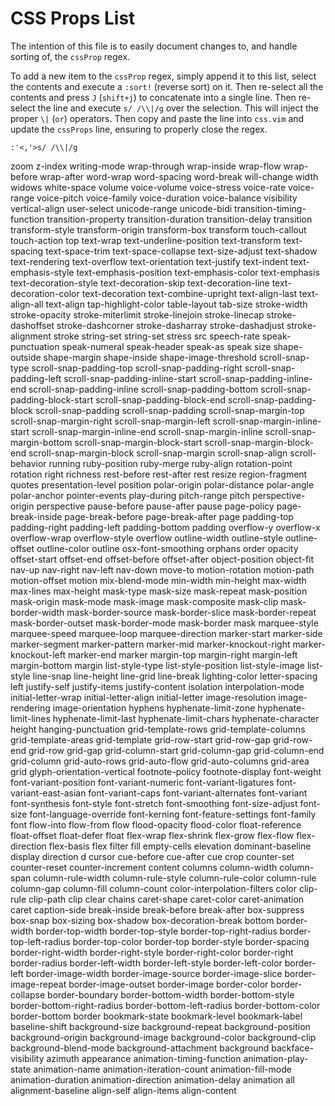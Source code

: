 # CSS Props List

The intention of this file is to easily document changes to, and handle sorting
of, the `cssProp` regex.

To add a new item to the `cssProp` regex, simply append it to this list, select
the contents and execute a `:sort!` (reverse sort) on it.  Then re-select all
the contents and press `J` (`shift+j`) to concatenate into a single line.  Then
re-select the line and execute `s/ /\\|/g` over the selection.  This will
inject the proper `\|` (`or`) operators.  Then copy and paste the line into
`css.vim` and update the `cssProps` line, ensuring to properly close the regex.

```
:'<,'>s/ /\\|/g
```

zoom
z-index
writing-mode
wrap-through
wrap-inside
wrap-flow
wrap-before
wrap-after
word-wrap
word-spacing
word-break
will-change
width
widows
white-space
volume
voice-volume
voice-stress
voice-rate
voice-range
voice-pitch
voice-family
voice-duration
voice-balance
visibility
vertical-align
user-select
unicode-range
unicode-bidi
transition-timing-function
transition-property
transition-duration
transition-delay
transition
transform-style
transform-origin
transform-box
transform
touch-callout
touch-action
top
text-wrap
text-underline-position
text-transform
text-spacing
text-space-trim
text-space-collapse
text-size-adjust
text-shadow
text-rendering
text-overflow
text-orientation
text-justify
text-indent
text-emphasis-style
text-emphasis-position
text-emphasis-color
text-emphasis
text-decoration-style
text-decoration-skip
text-decoration-line
text-decoration-color
text-decoration
text-combine-upright
text-align-last
text-align-all
text-align
tap-highlight-color
table-layout
tab-size
stroke-width
stroke-opacity
stroke-miterlimit
stroke-linejoin
stroke-linecap
stroke-dashoffset
stroke-dashcorner
stroke-dasharray
stroke-dashadjust
stroke-alignment
stroke
string-set
string-set
stress
src
speech-rate
speak-punctuation
speak-numeral
speak-header
speak-as
speak
size
shape-outside
shape-margin
shape-inside
shape-image-threshold
scroll-snap-type
scroll-snap-padding-top
scroll-snap-padding-right
scroll-snap-padding-left
scroll-snap-padding-inline-start
scroll-snap-padding-inline-end
scroll-snap-padding-inline
scroll-snap-padding-bottom
scroll-snap-padding-block-start
scroll-snap-padding-block-end
scroll-snap-padding-block
scroll-snap-padding
scroll-snap-padding
scroll-snap-margin-top
scroll-snap-margin-right
scroll-snap-margin-left
scroll-snap-margin-inline-start
scroll-snap-margin-inline-end
scroll-snap-margin-inline
scroll-snap-margin-bottom
scroll-snap-margin-block-start
scroll-snap-margin-block-end
scroll-snap-margin-block
scroll-snap-margin
scroll-snap-align
scroll-behavior
running
ruby-position
ruby-merge
ruby-align
rotation-point
rotation
right
richness
rest-before
rest-after
rest
resize
region-fragment
quotes
presentation-level
position
polar-origin
polar-distance
polar-angle
polar-anchor
pointer-events
play-during
pitch-range
pitch
perspective-origin
perspective
pause-before
pause-after
pause
page-policy
page-break-inside
page-break-before
page-break-after
page
padding-top
padding-right
padding-left
padding-bottom
padding
overflow-y
overflow-x
overflow-wrap
overflow-style
overflow
outline-width
outline-style
outline-offset
outline-color
outline
osx-font-smoothing
orphans
order
opacity
offset-start
offset-end
offset-before
offset-after
object-position
object-fit
nav-up
nav-right
nav-left
nav-down
move-to
motion-rotation
motion-path
motion-offset
motion
mix-blend-mode
min-width
min-height
max-width
max-lines
max-height
mask-type
mask-size
mask-repeat
mask-position
mask-origin
mask-mode
mask-image
mask-composite
mask-clip
mask-border-width
mask-border-source
mask-border-slice
mask-border-repeat
mask-border-outset
mask-border-mode
mask-border
mask
marquee-style
marquee-speed
marquee-loop
marquee-direction
marker-start
marker-side
marker-segment
marker-pattern
marker-mid
marker-knockout-right
marker-knockout-left
marker-end
marker
margin-top
margin-right
margin-left
margin-bottom
margin
list-style-type
list-style-position
list-style-image
list-style
line-snap
line-height
line-grid
line-break
lighting-color
letter-spacing
left
justify-self
justify-items
justify-content
isolation
interpolation-mode
initial-letter-wrap
initial-letter-align
initial-letter
image-resolution
image-rendering
image-orientation
hyphens
hyphenate-limit-zone
hyphenate-limit-lines
hyphenate-limit-last
hyphenate-limit-chars
hyphenate-character
height
hanging-punctuation
grid-template-rows
grid-template-columns
grid-template-areas
grid-template
grid-row-start
grid-row-gap
grid-row-end
grid-row
grid-gap
grid-column-start
grid-column-gap
grid-column-end
grid-column
grid-auto-rows
grid-auto-flow
grid-auto-columns
grid-area
grid
glyph-orientation-vertical
footnote-policy
footnote-display
font-weight
font-variant-position
font-variant-numeric
font-variant-ligatures
font-variant-east-asian
font-variant-caps
font-variant-alternates
font-variant
font-synthesis
font-style
font-stretch
font-smoothing
font-size-adjust
font-size
font-language-override
font-kerning
font-feature-settings
font-family
font
flow-into
flow-from
flow
flood-opacity
flood-color
float-reference
float-offset
float-defer
float
flex-wrap
flex-shrink
flex-grow
flex-flow
flex-direction
flex-basis
flex
filter
fill
empty-cells
elevation
dominant-baseline
display
direction
d
cursor
cue-before
cue-after
cue
crop
counter-set
counter-reset
counter-increment
content
columns
column-width
column-span
column-rule-width
column-rule-style
column-rule-color
column-rule
column-gap
column-fill
column-count
color-interpolation-filters
color
clip-rule
clip-path
clip
clear
chains
caret-shape
caret-color
caret-animation
caret
caption-side
break-inside
break-before
break-after
box-suppress
box-snap
box-sizing
box-shadow
box-decoration-break
bottom
border-width
border-top-width
border-top-style
border-top-right-radius
border-top-left-radius
border-top-color
border-top
border-style
border-spacing
border-right-width
border-right-style
border-right-color
border-right
border-radius
border-left-width
border-left-style
border-left-color
border-left
border-image-width
border-image-source
border-image-slice
border-image-repeat
border-image-outset
border-image
border-color
border-collapse
border-boundary
border-bottom-width
border-bottom-style
border-bottom-right-radius
border-bottom-left-radius
border-bottom-color
border-bottom
border
bookmark-state
bookmark-level
bookmark-label
baseline-shift
background-size
background-repeat
background-position
background-origin
background-image
background-color
background-clip
background-blend-mode
background-attachment
background
backface-visibility
azimuth
appearance
animation-timing-function
animation-play-state
animation-name
animation-iteration-count
animation-fill-mode
animation-duration
animation-direction
animation-delay
animation
all
alignment-baseline
align-self
align-items
align-content

